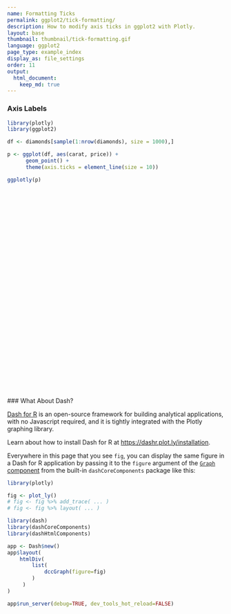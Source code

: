 ```yaml
---
name: Formatting Ticks
permalink: ggplot2/tick-formatting/
description: How to modify axis ticks in ggplot2 with Plotly.
layout: base
thumbnail: thumbnail/tick-formatting.gif
language: ggplot2
page_type: example_index
display_as: file_settings
order: 11
output:
  html_document:
    keep_md: true
---
```



### Axis Labels


``` r
library(plotly)
library(ggplot2)

df <- diamonds[sample(1:nrow(diamonds), size = 1000),]

p <- ggplot(df, aes(carat, price)) +
      geom_point() +
      theme(axis.ticks = element_line(size = 10))

ggplotly(p)
```

<div class="plotly html-widget html-fill-item" id="htmlwidget-7ed65c759503f0674c2f" style="width:672px;height:480px;"></div>
<script type="application/json" data-for="htmlwidget-7ed65c759503f0674c2f">{"x":{"data":[{"x":[0.40999999999999998,0.34999999999999998,0.42999999999999999,2.0800000000000001,0.93000000000000005,1.0800000000000001,1,2.1400000000000001,0.41999999999999998,1.51,0.32000000000000001,1.26,2,0.83999999999999997,1.3,0.55000000000000004,0.31,0.26000000000000001,0.92000000000000004,0.52000000000000002,1.02,0.31,0.32000000000000001,1.55,1.24,1.1899999999999999,0.39000000000000001,0.72999999999999998,0.37,0.34999999999999998,1,2.0099999999999998,0.56999999999999995,0.44,0.25,1.1000000000000001,0.73999999999999999,1.51,0.32000000000000001,0.40999999999999998,0.90000000000000002,0.81000000000000005,0.31,0.51000000000000001,1,0.70999999999999996,1,0.72999999999999998,0.26000000000000001,0.69999999999999996,1.02,0.41999999999999998,1.2,1,0.51000000000000001,0.91000000000000003,0.69999999999999996,0.90000000000000002,1.1000000000000001,1.01,0.5,0.31,0.53000000000000003,0.32000000000000001,0.39000000000000001,0.40999999999999998,0.33000000000000002,1.54,1.01,1.04,0.56000000000000005,0.33000000000000002,0.38,0.38,0.31,0.52000000000000002,1.05,0.57999999999999996,0.71999999999999997,0.32000000000000001,1.0600000000000001,0.44,1.1699999999999999,0.31,0.33000000000000002,0.40000000000000002,2.0099999999999998,1.01,0.51000000000000001,0.69999999999999996,0.69999999999999996,2.3100000000000001,0.40999999999999998,2.0600000000000001,1.01,0.38,0.93000000000000005,2.3199999999999998,0.31,1.01,0.5,0.29999999999999999,1.1100000000000001,0.69999999999999996,1.74,1.1499999999999999,0.23999999999999999,1.71,2.02,1.02,0.32000000000000001,0.5,1,0.31,0.71999999999999997,0.32000000000000001,1.5,0.53000000000000003,1.1899999999999999,1.6100000000000001,0.31,0.91000000000000003,0.51000000000000001,1.1100000000000001,1.21,0.54000000000000004,1.6599999999999999,0.28000000000000003,0.29999999999999999,0.29999999999999999,1.1299999999999999,0.34000000000000002,1.03,0.23999999999999999,1.5,0.69999999999999996,0.51000000000000001,0.46000000000000002,0.53000000000000003,2.3900000000000001,1.04,0.40999999999999998,0.81000000000000005,0.52000000000000002,1.03,1.52,0.71999999999999997,1.1000000000000001,1.1100000000000001,1.53,1.51,1.1000000000000001,2.0899999999999999,0.5,0.32000000000000001,0.25,1.1100000000000001,1.21,1.03,1.5,1.76,0.70999999999999996,0.91000000000000003,1.02,0.29999999999999999,0.89000000000000001,0.58999999999999997,1.1100000000000001,0.41999999999999998,2.0099999999999998,0.70999999999999996,0.71999999999999997,1.51,0.40000000000000002,1.04,1.22,0.52000000000000002,0.32000000000000001,1.24,1.0700000000000001,0.40999999999999998,0.40000000000000002,0.56000000000000005,1.24,0.31,2.1699999999999999,0.69999999999999996,0.70999999999999996,0.32000000000000001,0.35999999999999999,0.69999999999999996,0.54000000000000004,1.7,0.37,0.42999999999999999,1.2,0.51000000000000001,0.90000000000000002,0.73999999999999999,0.32000000000000001,0.53000000000000003,1.01,1.1200000000000001,0.31,0.80000000000000004,1.01,0.69999999999999996,1.04,1.22,0.91000000000000003,0.69999999999999996,0.70999999999999996,0.31,0.29999999999999999,0.28999999999999998,0.69999999999999996,1.24,0.34999999999999998,1.3500000000000001,1.01,1.01,0.70999999999999996,0.44,0.34999999999999998,2,0.31,0.38,1.01,0.37,1.04,0.5,0.60999999999999999,0.40999999999999998,0.53000000000000003,0.88,1.1499999999999999,0.69999999999999996,0.29999999999999999,0.55000000000000004,1.5800000000000001,0.31,0.34999999999999998,0.31,0.32000000000000001,0.54000000000000004,0.69999999999999996,0.80000000000000004,0.29999999999999999,0.51000000000000001,0.33000000000000002,2.0600000000000001,0.69999999999999996,1.05,0.5,0.70999999999999996,1.1200000000000001,0.71999999999999997,0.29999999999999999,0.29999999999999999,0.5,0.69999999999999996,0.34000000000000002,0.33000000000000002,0.25,0.57999999999999996,2.02,1.01,1.23,0.33000000000000002,0.31,0.5,0.90000000000000002,0.69999999999999996,1.05,1.02,0.46000000000000002,0.40000000000000002,0.31,1.6000000000000001,0.69999999999999996,0.33000000000000002,0.26000000000000001,2.0899999999999999,0.40000000000000002,0.37,1.01,0.40000000000000002,1,1.26,0.41999999999999998,1.52,0.56999999999999995,0.56999999999999995,1.04,1.6299999999999999,1.28,0.31,0.23000000000000001,1.03,1.1299999999999999,0.78000000000000003,0.69999999999999996,1.03,0.90000000000000002,1.72,1.5700000000000001,0.70999999999999996,0.72999999999999998,2.54,1.1399999999999999,0.73999999999999999,0.34000000000000002,0.81999999999999995,0.31,0.32000000000000001,0.69999999999999996,1.26,0.75,1.21,0.29999999999999999,0.62,0.78000000000000003,0.33000000000000002,0.69999999999999996,1.1200000000000001,0.5,1.1299999999999999,1.05,0.39000000000000001,0.41999999999999998,0.90000000000000002,0.67000000000000004,1.02,0.40999999999999998,1.7,0.41999999999999998,0.26000000000000001,1.02,0.37,0.42999999999999999,1.01,1.0900000000000001,0.29999999999999999,1.3,1.75,0.40000000000000002,1.1000000000000001,0.29999999999999999,0.35999999999999999,0.5,1.1100000000000001,0.93000000000000005,0.90000000000000002,1.6000000000000001,1.28,0.72999999999999998,0.37,0.69999999999999996,0.29999999999999999,0.38,1.0900000000000001,0.28999999999999998,0.41999999999999998,0.84999999999999998,0.29999999999999999,1.01,0.5,0.37,0.35999999999999999,2,1.0600000000000001,0.26000000000000001,0.56000000000000005,0.34000000000000002,0.33000000000000002,0.53000000000000003,1.7,0.26000000000000001,0.56000000000000005,0.70999999999999996,0.55000000000000004,0.58999999999999997,1,1.73,0.69999999999999996,0.54000000000000004,1.01,0.27000000000000002,0.31,1.52,1.7,1.22,0.75,1,0.35999999999999999,1.51,0.29999999999999999,0.34999999999999998,0.54000000000000004,1,0.40000000000000002,0.53000000000000003,0.41999999999999998,1.04,1.1699999999999999,0.40000000000000002,0.69999999999999996,0.90000000000000002,1.2,0.40000000000000002,0.34000000000000002,0.71999999999999997,2,1,0.48999999999999999,1.01,0.40000000000000002,0.31,1,0.55000000000000004,1.51,1.7,0.93999999999999995,1.02,0.40999999999999998,1.03,1.02,0.72999999999999998,0.28999999999999998,0.34000000000000002,0.32000000000000001,0.78000000000000003,0.70999999999999996,1.21,1.03,1.2,0.34999999999999998,0.56000000000000005,0.35999999999999999,0.73999999999999999,1.55,1.1899999999999999,0.31,0.38,1.8100000000000001,0.53000000000000003,0.32000000000000001,0.32000000000000001,1.1000000000000001,0.56999999999999995,0.52000000000000002,0.29999999999999999,0.78000000000000003,0.69999999999999996,0.53000000000000003,0.70999999999999996,0.81000000000000005,0.37,0.40000000000000002,0.90000000000000002,0.33000000000000002,1.6399999999999999,0.51000000000000001,0.91000000000000003,0.31,0.29999999999999999,0.70999999999999996,0.31,1.51,0.29999999999999999,0.37,1.1200000000000001,0.80000000000000004,2.6000000000000001,1.0700000000000001,0.91000000000000003,0.28000000000000003,0.91000000000000003,0.71999999999999997,0.40999999999999998,0.54000000000000004,2.2599999999999998,1.5,0.69999999999999996,0.51000000000000001,0.69999999999999996,0.90000000000000002,1.51,1.01,0.51000000000000001,2.3799999999999999,1.02,0.69999999999999996,0.32000000000000001,0.23999999999999999,0.35999999999999999,0.42999999999999999,0.40000000000000002,0.52000000000000002,0.29999999999999999,1.1799999999999999,0.34000000000000002,0.53000000000000003,0.90000000000000002,0.40999999999999998,0.41999999999999998,1.2,1.01,0.5,0.37,0.69999999999999996,0.69999999999999996,0.71999999999999997,1.1799999999999999,0.40999999999999998,0.34999999999999998,1.1599999999999999,1.52,2.1200000000000001,1.1200000000000001,0.29999999999999999,0.93999999999999995,0.5,0.55000000000000004,2.2400000000000002,0.92000000000000004,0.90000000000000002,1.5,0.32000000000000001,2.0699999999999998,0.25,0.90000000000000002,0.59999999999999998,1.51,0.42999999999999999,0.40000000000000002,1.1699999999999999,0.40000000000000002,2,0.73999999999999999,0.40999999999999998,0.40000000000000002,0.29999999999999999,1.24,0.69999999999999996,0.85999999999999999,0.31,0.27000000000000002,0.90000000000000002,0.91000000000000003,1,0.32000000000000001,1.22,0.54000000000000004,1,0.46000000000000002,0.69999999999999996,0.72999999999999998,0.77000000000000002,1.21,1.03,0.5,0.35999999999999999,0.32000000000000001,0.69999999999999996,0.34000000000000002,0.41999999999999998,0.40000000000000002,1.1399999999999999,0.75,0.34000000000000002,0.79000000000000004,0.37,1,1.2,0.90000000000000002,0.40000000000000002,1.6399999999999999,0.55000000000000004,0.31,0.75,1.9399999999999999,0.80000000000000004,0.46999999999999997,1,0.79000000000000004,0.90000000000000002,1,0.33000000000000002,0.51000000000000001,0.80000000000000004,0.91000000000000003,0.40000000000000002,0.27000000000000002,0.40999999999999998,0.37,2,0.60999999999999999,0.53000000000000003,0.91000000000000003,1.1200000000000001,2.5,1.0600000000000001,0.57999999999999996,1.01,0.70999999999999996,0.35999999999999999,0.29999999999999999,0.31,0.40999999999999998,1.05,0.42999999999999999,0.69999999999999996,0.35999999999999999,0.73999999999999999,0.29999999999999999,0.58999999999999997,0.29999999999999999,1.75,0.56999999999999995,1.01,1.8600000000000001,0.5,0.32000000000000001,0.31,0.93000000000000005,1.05,0.69999999999999996,0.41999999999999998,0.54000000000000004,0.77000000000000002,1.51,0.34999999999999998,1.51,1.02,0.34000000000000002,0.33000000000000002,1.6599999999999999,1.51,0.29999999999999999,0.81000000000000005,1.5,0.23000000000000001,0.31,1.0800000000000001,0.69999999999999996,1.21,0.69999999999999996,0.52000000000000002,1,0.32000000000000001,0.35999999999999999,0.48999999999999999,1.5,0.28999999999999998,1.5,0.78000000000000003,0.31,1.3400000000000001,0.90000000000000002,0.26000000000000001,1.04,1.01,0.75,0.29999999999999999,0.44,2.5099999999999998,1.01,0.53000000000000003,0.69999999999999996,1.23,0.33000000000000002,1.05,0.29999999999999999,0.35999999999999999,0.40999999999999998,1.0700000000000001,0.31,0.51000000000000001,0.58999999999999997,0.41999999999999998,0.91000000000000003,1.0600000000000001,0.69999999999999996,1.01,0.67000000000000004,0.29999999999999999,0.29999999999999999,0.31,0.40999999999999998,1.2,0.26000000000000001,1.1299999999999999,0.51000000000000001,1.01,0.32000000000000001,0.31,1.22,0.35999999999999999,1.2,1.25,1.21,0.51000000000000001,2.0499999999999998,2.0099999999999998,1.3100000000000001,0.40999999999999998,0.44,0.23999999999999999,0.23000000000000001,0.90000000000000002,0.40000000000000002,1.01,0.5,0.38,0.55000000000000004,0.54000000000000004,0.81000000000000005,0.29999999999999999,1.5,0.57999999999999996,2.02,0.90000000000000002,1,0.64000000000000001,0.56999999999999995,0.31,1.6599999999999999,1.1000000000000001,1.5,1.0600000000000001,0.34999999999999998,0.91000000000000003,1.23,0.76000000000000001,1.01,0.33000000000000002,0.27000000000000002,1.5,0.41999999999999998,1.51,0.81999999999999995,0.51000000000000001,1,0.90000000000000002,1.01,1.0700000000000001,0.34000000000000002,0.32000000000000001,0.55000000000000004,1.01,1.1499999999999999,1.02,0.90000000000000002,1.51,1.04,0.33000000000000002,0.29999999999999999,0.73999999999999999,1.0600000000000001,0.91000000000000003,0.32000000000000001,0.58999999999999997,0.51000000000000001,1.52,0.40000000000000002,1.5600000000000001,0.29999999999999999,0.40000000000000002,0.31,0.93000000000000005,0.77000000000000002,0.93999999999999995,0.40999999999999998,2.0299999999999998,0.70999999999999996,1.21,1.04,0.62,1.01,0.41999999999999998,1.2,0.77000000000000002,0.63,0.40000000000000002,0.90000000000000002,2.1800000000000002,0.33000000000000002,0.40000000000000002,0.69999999999999996,1.02,0.69999999999999996,1.1599999999999999,1.51,0.23999999999999999,0.5,0.35999999999999999,0.90000000000000002,1.0600000000000001,1.1899999999999999,0.32000000000000001,0.69999999999999996,0.40000000000000002,0.54000000000000004,1.0700000000000001,0.56000000000000005,0.39000000000000001,0.33000000000000002,1.01,0.23999999999999999,0.95999999999999996,0.73999999999999999,0.69999999999999996,0.34000000000000002,1.1599999999999999,1.5,0.5,1,0.47999999999999998,0.31,1.27,0.29999999999999999,0.47999999999999998,0.31,0.31,0.69999999999999996,0.32000000000000001,0.40999999999999998,0.5,1.1399999999999999,0.26000000000000001,1.01,2.2999999999999998,0.73999999999999999,0.35999999999999999,1.3500000000000001,1.01,0.42999999999999999,0.97999999999999998,0.57999999999999996,1.3300000000000001,1.24,1.71,0.58999999999999997,0.48999999999999999,1.1100000000000001,0.5,0.37,0.42999999999999999,0.5,0.40999999999999998,0.29999999999999999,1.04,0.40000000000000002,0.29999999999999999,1.05,1,1.01,1.1100000000000001,0.56999999999999995,1.1200000000000001,1,2.0099999999999998,0.92000000000000004,0.42999999999999999,0.90000000000000002,1.1599999999999999,0.34999999999999998,0.90000000000000002,0.69999999999999996,0.56000000000000005,0.32000000000000001,0.40999999999999998,0.51000000000000001,0.73999999999999999,0.51000000000000001,1.03,0.31,1.5,1.1899999999999999,2.04,0.5,1.02,1.0600000000000001,2,1.7,0.51000000000000001,0.44,0.31,0.53000000000000003,0.5,0.41999999999999998,1.21,1.01,0.76000000000000001,0.90000000000000002,0.42999999999999999,0.53000000000000003,1.03,0.69999999999999996,0.31,1,1.3200000000000001,0.40999999999999998,0.34999999999999998,0.42999999999999999,0.80000000000000004,0.69999999999999996,0.70999999999999996,1.02,1.0900000000000001,0.80000000000000004,0.29999999999999999,1.76,0.90000000000000002,1.75,0.60999999999999999,1.27,1.3700000000000001,0.40000000000000002,0.71999999999999997,1.03,0.40000000000000002,1.4099999999999999,0.90000000000000002,0.41999999999999998,0.90000000000000002,1.0600000000000001,1.05,0.35999999999999999,0.5,1,0.92000000000000004,1.51,1.01,2.27,1.01,0.23000000000000001,1.05,1.1200000000000001,0.5,1.5,0.34000000000000002,1.21,0.33000000000000002,0.29999999999999999,1.3300000000000001,1.01,1.0800000000000001,0.72999999999999998,2,1.01,0.40999999999999998,0.33000000000000002,1.02,0.29999999999999999,1.2,1.1200000000000001,1.51,1.03,1.4099999999999999,0.34999999999999998,0.23000000000000001,1,0.90000000000000002,1,0.70999999999999996,0.90000000000000002,0.59999999999999998,1.6000000000000001,0.40000000000000002,0.56000000000000005,1.03,0.29999999999999999,0.33000000000000002,0.29999999999999999,2,0.70999999999999996,0.90000000000000002,0.5,0.90000000000000002,0.75,0.91000000000000003,1.2,0.35999999999999999,1.02,1.01,0.70999999999999996,0.40000000000000002,1,1.6699999999999999,1.26,0.60999999999999999,0.42999999999999999,1.04,0.70999999999999996,0.25,2,1.1100000000000001,1],"y":[863,491,970,18124,4425,4476,4372,17513,921,9467,756,9907,12342,2167,7985,1763,593,499,3854,1576,3633,732,900,6635,3312,6127,1377,2485,811,552,4258,13387,1853,1235,399,5226,2855,15420,756,1061,4678,3146,816,1398,4308,2776,5286,3273,394,2276,3141,1031,5699,7885,1546,4241,2107,3121,6470,4821,1692,379,1607,721,1362,1295,445,10219,5010,5882,2442,965,693,969,802,1778,7028,1884,1764,972,4591,1040,5743,489,579,585,14558,10927,1662,2390,4362,17000,1192,16235,6176,602,3125,17676,591,6529,1090,826,4973,2298,15847,7096,461,10055,10666,5393,648,1624,6132,1034,2903,790,6300,1286,9383,12028,707,5032,1421,4196,4887,1422,6025,462,956,658,5911,555,8248,417,8190,2200,1602,1955,1807,17955,4364,920,2562,2426,7906,11971,2650,5218,4177,9022,13348,4620,17156,1629,828,535,7472,10378,4520,10080,12288,3516,4293,7465,658,4192,2283,4670,1042,15395,3222,2724,7864,982,6617,8313,1881,702,3908,3775,1439,1089,2612,8299,778,13395,2479,2318,655,450,2268,1154,11138,957,1008,4906,1942,4846,3163,612,1205,3733,3945,680,3036,4869,2818,6177,4831,3299,1699,2315,872,1013,815,2117,6729,721,6281,4149,6618,2370,1018,1096,15393,1060,1073,4416,632,6177,1624,1829,738,1263,1964,7040,3446,680,1712,13950,571,1063,465,828,1379,3033,2686,673,1443,752,11746,2765,5494,1746,3381,5291,3550,608,655,1448,2607,689,761,548,2400,14330,3421,13034,928,698,1009,3338,2591,7357,7654,1018,1133,789,12581,2445,912,337,18509,720,784,7372,1153,2873,5207,1142,9527,2093,1273,7459,15697,5676,558,505,17590,4959,3267,2565,6327,3556,8264,12810,2137,1927,14717,4788,2631,537,3048,593,449,3191,9720,2744,5140,1013,1378,3103,1109,2239,5233,1624,5062,4364,534,1031,3453,1897,3119,999,11005,723,468,5222,1056,1358,7528,8809,844,9275,12012,982,4422,675,665,1235,3524,4218,4001,8808,5290,2346,957,1995,844,916,5219,384,882,4164,814,8532,1147,833,793,13542,3391,733,2290,999,666,1653,18398,394,1791,2582,1041,1771,5013,13102,3278,1395,4242,361,571,11075,17360,7816,3045,8950,851,10411,675,472,1786,6248,971,1079,898,9039,4324,1163,2264,4008,6639,1397,914,3024,15923,3788,1116,4916,765,553,4581,1059,14709,18718,4629,4044,1061,4819,9286,3183,647,612,612,2125,2531,5111,3925,4234,522,1608,932,2505,10499,4198,734,1211,5859,1268,533,828,7074,1949,2064,675,3343,2020,1314,3332,3053,1142,723,3570,668,7750,1895,3842,1917,450,3421,732,7208,1013,948,4312,3713,17209,4126,5733,642,3463,2724,827,1133,13095,12265,3370,1974,2487,3107,10012,3923,1098,16643,5335,3990,692,504,523,981,982,1451,565,12175,835,1857,2316,1192,687,6741,7597,1746,995,2382,2142,2923,5412,1076,709,4820,9030,12284,6858,710,3285,1210,2380,16709,3763,1777,8603,828,15055,462,3246,1565,7314,1169,945,4999,741,15708,2959,613,579,389,9569,2421,3442,680,451,4773,4744,3360,1080,5192,1662,5292,1006,2111,2371,2262,8711,4221,1415,864,715,2558,686,672,925,5424,2588,612,2946,874,3575,4636,4707,666,12896,1421,871,2782,18735,3158,1031,3562,3796,3104,5488,666,2745,2246,2854,1226,371,999,896,11413,1380,1631,4138,7903,18447,8893,1776,6176,2942,789,764,516,961,4318,1199,2964,851,3487,873,1590,608,10727,1949,3658,10312,1035,730,408,3521,8022,2444,722,2177,3721,12756,590,10548,6597,1030,827,14224,13080,752,2313,10618,472,625,5352,2596,12657,2681,1969,5299,471,718,900,7308,731,7308,2271,777,6078,2717,578,6290,6787,2180,736,756,17162,4909,2618,2239,5689,598,7794,675,538,1057,8202,816,1569,2193,1031,3848,4357,2777,5519,2427,754,731,749,791,5107,599,4176,1633,5010,1020,489,6288,648,4717,13006,7955,2797,16148,16626,11975,961,998,485,513,5102,770,3592,1370,1176,2251,1637,1917,1013,9768,1089,15808,3459,4200,1175,1865,544,8831,4624,8580,11518,583,2676,9547,3261,4513,965,407,11795,670,10012,3012,1104,5840,4370,4829,4602,596,450,2251,4538,4830,4291,4092,7723,6095,928,612,2713,6411,4642,756,1718,1749,14038,840,6662,413,975,707,4010,2598,4159,923,16043,2111,6058,8532,2389,3722,761,5655,2594,1871,1043,3556,12970,743,1043,2319,3875,2253,9248,8217,373,983,565,3774,4155,5747,679,2833,850,1754,8359,2260,952,579,5543,554,4462,2961,2535,802,8520,5695,1565,4333,1202,707,13823,642,994,468,544,2631,602,664,2008,9090,426,4129,17193,2952,928,4423,5147,1062,4308,1209,4916,7162,14426,1916,965,10602,1000,833,871,1337,1115,789,5416,711,737,5361,8227,3952,4316,1760,4955,5174,12829,3800,968,4191,4222,772,3121,2039,1723,403,755,1443,2906,2093,8623,680,14234,4498,16718,2297,5681,5461,18371,18176,2075,1235,544,1908,1752,654,8877,4989,2719,3307,1264,2269,4035,1950,680,5645,6079,638,588,1016,3137,3454,1991,8107,8158,2429,844,11722,4059,12238,2309,7631,5831,1005,2265,5768,765,16545,3810,760,3689,4862,5361,571,1397,3027,3625,6171,6669,17051,3626,505,4126,10764,1145,9900,674,5452,730,447,5251,4853,5575,2446,15330,4832,1007,1114,6582,499,6055,4986,7103,6793,11009,1024,431,4643,4324,4200,4053,3669,2270,8904,694,1723,7477,764,521,739,11255,2400,3196,1935,3842,2376,4179,6167,859,3915,10019,3464,611,3830,16643,5976,1408,1129,4200,2098,399,17898,4662,5227],"text":["carat: 0.41<br />price:   863","carat: 0.35<br />price:   491","carat: 0.43<br />price:   970","carat: 2.08<br />price: 18124","carat: 0.93<br />price:  4425","carat: 1.08<br />price:  4476","carat: 1.00<br />price:  4372","carat: 2.14<br />price: 17513","carat: 0.42<br />price:   921","carat: 1.51<br />price:  9467","carat: 0.32<br />price:   756","carat: 1.26<br />price:  9907","carat: 2.00<br />price: 12342","carat: 0.84<br />price:  2167","carat: 1.30<br />price:  7985","carat: 0.55<br />price:  1763","carat: 0.31<br />price:   593","carat: 0.26<br />price:   499","carat: 0.92<br />price:  3854","carat: 0.52<br />price:  1576","carat: 1.02<br />price:  3633","carat: 0.31<br />price:   732","carat: 0.32<br />price:   900","carat: 1.55<br />price:  6635","carat: 1.24<br />price:  3312","carat: 1.19<br />price:  6127","carat: 0.39<br />price:  1377","carat: 0.73<br />price:  2485","carat: 0.37<br />price:   811","carat: 0.35<br />price:   552","carat: 1.00<br />price:  4258","carat: 2.01<br />price: 13387","carat: 0.57<br />price:  1853","carat: 0.44<br />price:  1235","carat: 0.25<br />price:   399","carat: 1.10<br />price:  5226","carat: 0.74<br />price:  2855","carat: 1.51<br />price: 15420","carat: 0.32<br />price:   756","carat: 0.41<br />price:  1061","carat: 0.90<br />price:  4678","carat: 0.81<br />price:  3146","carat: 0.31<br />price:   816","carat: 0.51<br />price:  1398","carat: 1.00<br />price:  4308","carat: 0.71<br />price:  2776","carat: 1.00<br />price:  5286","carat: 0.73<br />price:  3273","carat: 0.26<br />price:   394","carat: 0.70<br />price:  2276","carat: 1.02<br />price:  3141","carat: 0.42<br />price:  1031","carat: 1.20<br />price:  5699","carat: 1.00<br />price:  7885","carat: 0.51<br />price:  1546","carat: 0.91<br />price:  4241","carat: 0.70<br />price:  2107","carat: 0.90<br />price:  3121","carat: 1.10<br />price:  6470","carat: 1.01<br />price:  4821","carat: 0.50<br />price:  1692","carat: 0.31<br />price:   379","carat: 0.53<br />price:  1607","carat: 0.32<br />price:   721","carat: 0.39<br />price:  1362","carat: 0.41<br />price:  1295","carat: 0.33<br />price:   445","carat: 1.54<br />price: 10219","carat: 1.01<br />price:  5010","carat: 1.04<br />price:  5882","carat: 0.56<br />price:  2442","carat: 0.33<br />price:   965","carat: 0.38<br />price:   693","carat: 0.38<br />price:   969","carat: 0.31<br />price:   802","carat: 0.52<br />price:  1778","carat: 1.05<br />price:  7028","carat: 0.58<br />price:  1884","carat: 0.72<br />price:  1764","carat: 0.32<br />price:   972","carat: 1.06<br />price:  4591","carat: 0.44<br />price:  1040","carat: 1.17<br />price:  5743","carat: 0.31<br />price:   489","carat: 0.33<br />price:   579","carat: 0.40<br />price:   585","carat: 2.01<br />price: 14558","carat: 1.01<br />price: 10927","carat: 0.51<br />price:  1662","carat: 0.70<br />price:  2390","carat: 0.70<br />price:  4362","carat: 2.31<br />price: 17000","carat: 0.41<br />price:  1192","carat: 2.06<br />price: 16235","carat: 1.01<br />price:  6176","carat: 0.38<br />price:   602","carat: 0.93<br />price:  3125","carat: 2.32<br />price: 17676","carat: 0.31<br />price:   591","carat: 1.01<br />price:  6529","carat: 0.50<br />price:  1090","carat: 0.30<br />price:   826","carat: 1.11<br />price:  4973","carat: 0.70<br />price:  2298","carat: 1.74<br />price: 15847","carat: 1.15<br />price:  7096","carat: 0.24<br />price:   461","carat: 1.71<br />price: 10055","carat: 2.02<br />price: 10666","carat: 1.02<br />price:  5393","carat: 0.32<br />price:   648","carat: 0.50<br />price:  1624","carat: 1.00<br />price:  6132","carat: 0.31<br />price:  1034","carat: 0.72<br />price:  2903","carat: 0.32<br />price:   790","carat: 1.50<br />price:  6300","carat: 0.53<br />price:  1286","carat: 1.19<br />price:  9383","carat: 1.61<br />price: 12028","carat: 0.31<br />price:   707","carat: 0.91<br />price:  5032","carat: 0.51<br />price:  1421","carat: 1.11<br />price:  4196","carat: 1.21<br />price:  4887","carat: 0.54<br />price:  1422","carat: 1.66<br />price:  6025","carat: 0.28<br />price:   462","carat: 0.30<br />price:   956","carat: 0.30<br />price:   658","carat: 1.13<br />price:  5911","carat: 0.34<br />price:   555","carat: 1.03<br />price:  8248","carat: 0.24<br />price:   417","carat: 1.50<br />price:  8190","carat: 0.70<br />price:  2200","carat: 0.51<br />price:  1602","carat: 0.46<br />price:  1955","carat: 0.53<br />price:  1807","carat: 2.39<br />price: 17955","carat: 1.04<br />price:  4364","carat: 0.41<br />price:   920","carat: 0.81<br />price:  2562","carat: 0.52<br />price:  2426","carat: 1.03<br />price:  7906","carat: 1.52<br />price: 11971","carat: 0.72<br />price:  2650","carat: 1.10<br />price:  5218","carat: 1.11<br />price:  4177","carat: 1.53<br />price:  9022","carat: 1.51<br />price: 13348","carat: 1.10<br />price:  4620","carat: 2.09<br />price: 17156","carat: 0.50<br />price:  1629","carat: 0.32<br />price:   828","carat: 0.25<br />price:   535","carat: 1.11<br />price:  7472","carat: 1.21<br />price: 10378","carat: 1.03<br />price:  4520","carat: 1.50<br />price: 10080","carat: 1.76<br />price: 12288","carat: 0.71<br />price:  3516","carat: 0.91<br />price:  4293","carat: 1.02<br />price:  7465","carat: 0.30<br />price:   658","carat: 0.89<br />price:  4192","carat: 0.59<br />price:  2283","carat: 1.11<br />price:  4670","carat: 0.42<br />price:  1042","carat: 2.01<br />price: 15395","carat: 0.71<br />price:  3222","carat: 0.72<br />price:  2724","carat: 1.51<br />price:  7864","carat: 0.40<br />price:   982","carat: 1.04<br />price:  6617","carat: 1.22<br />price:  8313","carat: 0.52<br />price:  1881","carat: 0.32<br />price:   702","carat: 1.24<br />price:  3908","carat: 1.07<br />price:  3775","carat: 0.41<br />price:  1439","carat: 0.40<br />price:  1089","carat: 0.56<br />price:  2612","carat: 1.24<br />price:  8299","carat: 0.31<br />price:   778","carat: 2.17<br />price: 13395","carat: 0.70<br />price:  2479","carat: 0.71<br />price:  2318","carat: 0.32<br />price:   655","carat: 0.36<br />price:   450","carat: 0.70<br />price:  2268","carat: 0.54<br />price:  1154","carat: 1.70<br />price: 11138","carat: 0.37<br />price:   957","carat: 0.43<br />price:  1008","carat: 1.20<br />price:  4906","carat: 0.51<br />price:  1942","carat: 0.90<br />price:  4846","carat: 0.74<br />price:  3163","carat: 0.32<br />price:   612","carat: 0.53<br />price:  1205","carat: 1.01<br />price:  3733","carat: 1.12<br />price:  3945","carat: 0.31<br />price:   680","carat: 0.80<br />price:  3036","carat: 1.01<br />price:  4869","carat: 0.70<br />price:  2818","carat: 1.04<br />price:  6177","carat: 1.22<br />price:  4831","carat: 0.91<br />price:  3299","carat: 0.70<br />price:  1699","carat: 0.71<br />price:  2315","carat: 0.31<br />price:   872","carat: 0.30<br />price:  1013","carat: 0.29<br />price:   815","carat: 0.70<br />price:  2117","carat: 1.24<br />price:  6729","carat: 0.35<br />price:   721","carat: 1.35<br />price:  6281","carat: 1.01<br />price:  4149","carat: 1.01<br />price:  6618","carat: 0.71<br />price:  2370","carat: 0.44<br />price:  1018","carat: 0.35<br />price:  1096","carat: 2.00<br />price: 15393","carat: 0.31<br />price:  1060","carat: 0.38<br />price:  1073","carat: 1.01<br />price:  4416","carat: 0.37<br />price:   632","carat: 1.04<br />price:  6177","carat: 0.50<br />price:  1624","carat: 0.61<br />price:  1829","carat: 0.41<br />price:   738","carat: 0.53<br />price:  1263","carat: 0.88<br />price:  1964","carat: 1.15<br />price:  7040","carat: 0.70<br />price:  3446","carat: 0.30<br />price:   680","carat: 0.55<br />price:  1712","carat: 1.58<br />price: 13950","carat: 0.31<br />price:   571","carat: 0.35<br />price:  1063","carat: 0.31<br />price:   465","carat: 0.32<br />price:   828","carat: 0.54<br />price:  1379","carat: 0.70<br />price:  3033","carat: 0.80<br />price:  2686","carat: 0.30<br />price:   673","carat: 0.51<br />price:  1443","carat: 0.33<br />price:   752","carat: 2.06<br />price: 11746","carat: 0.70<br />price:  2765","carat: 1.05<br />price:  5494","carat: 0.50<br />price:  1746","carat: 0.71<br />price:  3381","carat: 1.12<br />price:  5291","carat: 0.72<br />price:  3550","carat: 0.30<br />price:   608","carat: 0.30<br />price:   655","carat: 0.50<br />price:  1448","carat: 0.70<br />price:  2607","carat: 0.34<br />price:   689","carat: 0.33<br />price:   761","carat: 0.25<br />price:   548","carat: 0.58<br />price:  2400","carat: 2.02<br />price: 14330","carat: 1.01<br />price:  3421","carat: 1.23<br />price: 13034","carat: 0.33<br />price:   928","carat: 0.31<br />price:   698","carat: 0.50<br />price:  1009","carat: 0.90<br />price:  3338","carat: 0.70<br />price:  2591","carat: 1.05<br />price:  7357","carat: 1.02<br />price:  7654","carat: 0.46<br />price:  1018","carat: 0.40<br />price:  1133","carat: 0.31<br />price:   789","carat: 1.60<br />price: 12581","carat: 0.70<br />price:  2445","carat: 0.33<br />price:   912","carat: 0.26<br />price:   337","carat: 2.09<br />price: 18509","carat: 0.40<br />price:   720","carat: 0.37<br />price:   784","carat: 1.01<br />price:  7372","carat: 0.40<br />price:  1153","carat: 1.00<br />price:  2873","carat: 1.26<br />price:  5207","carat: 0.42<br />price:  1142","carat: 1.52<br />price:  9527","carat: 0.57<br />price:  2093","carat: 0.57<br />price:  1273","carat: 1.04<br />price:  7459","carat: 1.63<br />price: 15697","carat: 1.28<br />price:  5676","carat: 0.31<br />price:   558","carat: 0.23<br />price:   505","carat: 1.03<br />price: 17590","carat: 1.13<br />price:  4959","carat: 0.78<br />price:  3267","carat: 0.70<br />price:  2565","carat: 1.03<br />price:  6327","carat: 0.90<br />price:  3556","carat: 1.72<br />price:  8264","carat: 1.57<br />price: 12810","carat: 0.71<br />price:  2137","carat: 0.73<br />price:  1927","carat: 2.54<br />price: 14717","carat: 1.14<br />price:  4788","carat: 0.74<br />price:  2631","carat: 0.34<br />price:   537","carat: 0.82<br />price:  3048","carat: 0.31<br />price:   593","carat: 0.32<br />price:   449","carat: 0.70<br />price:  3191","carat: 1.26<br />price:  9720","carat: 0.75<br />price:  2744","carat: 1.21<br />price:  5140","carat: 0.30<br />price:  1013","carat: 0.62<br />price:  1378","carat: 0.78<br />price:  3103","carat: 0.33<br />price:  1109","carat: 0.70<br />price:  2239","carat: 1.12<br />price:  5233","carat: 0.50<br />price:  1624","carat: 1.13<br />price:  5062","carat: 1.05<br />price:  4364","carat: 0.39<br />price:   534","carat: 0.42<br />price:  1031","carat: 0.90<br />price:  3453","carat: 0.67<br />price:  1897","carat: 1.02<br />price:  3119","carat: 0.41<br />price:   999","carat: 1.70<br />price: 11005","carat: 0.42<br />price:   723","carat: 0.26<br />price:   468","carat: 1.02<br />price:  5222","carat: 0.37<br />price:  1056","carat: 0.43<br />price:  1358","carat: 1.01<br />price:  7528","carat: 1.09<br />price:  8809","carat: 0.30<br />price:   844","carat: 1.30<br />price:  9275","carat: 1.75<br />price: 12012","carat: 0.40<br />price:   982","carat: 1.10<br />price:  4422","carat: 0.30<br />price:   675","carat: 0.36<br />price:   665","carat: 0.50<br />price:  1235","carat: 1.11<br />price:  3524","carat: 0.93<br />price:  4218","carat: 0.90<br />price:  4001","carat: 1.60<br />price:  8808","carat: 1.28<br />price:  5290","carat: 0.73<br />price:  2346","carat: 0.37<br />price:   957","carat: 0.70<br />price:  1995","carat: 0.30<br />price:   844","carat: 0.38<br />price:   916","carat: 1.09<br />price:  5219","carat: 0.29<br />price:   384","carat: 0.42<br />price:   882","carat: 0.85<br />price:  4164","carat: 0.30<br />price:   814","carat: 1.01<br />price:  8532","carat: 0.50<br />price:  1147","carat: 0.37<br />price:   833","carat: 0.36<br />price:   793","carat: 2.00<br />price: 13542","carat: 1.06<br />price:  3391","carat: 0.26<br />price:   733","carat: 0.56<br />price:  2290","carat: 0.34<br />price:   999","carat: 0.33<br />price:   666","carat: 0.53<br />price:  1653","carat: 1.70<br />price: 18398","carat: 0.26<br />price:   394","carat: 0.56<br />price:  1791","carat: 0.71<br />price:  2582","carat: 0.55<br />price:  1041","carat: 0.59<br />price:  1771","carat: 1.00<br />price:  5013","carat: 1.73<br />price: 13102","carat: 0.70<br />price:  3278","carat: 0.54<br />price:  1395","carat: 1.01<br />price:  4242","carat: 0.27<br />price:   361","carat: 0.31<br />price:   571","carat: 1.52<br />price: 11075","carat: 1.70<br />price: 17360","carat: 1.22<br />price:  7816","carat: 0.75<br />price:  3045","carat: 1.00<br />price:  8950","carat: 0.36<br />price:   851","carat: 1.51<br />price: 10411","carat: 0.30<br />price:   675","carat: 0.35<br />price:   472","carat: 0.54<br />price:  1786","carat: 1.00<br />price:  6248","carat: 0.40<br />price:   971","carat: 0.53<br />price:  1079","carat: 0.42<br />price:   898","carat: 1.04<br />price:  9039","carat: 1.17<br />price:  4324","carat: 0.40<br />price:  1163","carat: 0.70<br />price:  2264","carat: 0.90<br />price:  4008","carat: 1.20<br />price:  6639","carat: 0.40<br />price:  1397","carat: 0.34<br />price:   914","carat: 0.72<br />price:  3024","carat: 2.00<br />price: 15923","carat: 1.00<br />price:  3788","carat: 0.49<br />price:  1116","carat: 1.01<br />price:  4916","carat: 0.40<br />price:   765","carat: 0.31<br />price:   553","carat: 1.00<br />price:  4581","carat: 0.55<br />price:  1059","carat: 1.51<br />price: 14709","carat: 1.70<br />price: 18718","carat: 0.94<br />price:  4629","carat: 1.02<br />price:  4044","carat: 0.41<br />price:  1061","carat: 1.03<br />price:  4819","carat: 1.02<br />price:  9286","carat: 0.73<br />price:  3183","carat: 0.29<br />price:   647","carat: 0.34<br />price:   612","carat: 0.32<br />price:   612","carat: 0.78<br />price:  2125","carat: 0.71<br />price:  2531","carat: 1.21<br />price:  5111","carat: 1.03<br />price:  3925","carat: 1.20<br />price:  4234","carat: 0.35<br />price:   522","carat: 0.56<br />price:  1608","carat: 0.36<br />price:   932","carat: 0.74<br />price:  2505","carat: 1.55<br />price: 10499","carat: 1.19<br />price:  4198","carat: 0.31<br />price:   734","carat: 0.38<br />price:  1211","carat: 1.81<br />price:  5859","carat: 0.53<br />price:  1268","carat: 0.32<br />price:   533","carat: 0.32<br />price:   828","carat: 1.10<br />price:  7074","carat: 0.57<br />price:  1949","carat: 0.52<br />price:  2064","carat: 0.30<br />price:   675","carat: 0.78<br />price:  3343","carat: 0.70<br />price:  2020","carat: 0.53<br />price:  1314","carat: 0.71<br />price:  3332","carat: 0.81<br />price:  3053","carat: 0.37<br />price:  1142","carat: 0.40<br />price:   723","carat: 0.90<br />price:  3570","carat: 0.33<br />price:   668","carat: 1.64<br />price:  7750","carat: 0.51<br />price:  1895","carat: 0.91<br />price:  3842","carat: 0.31<br />price:  1917","carat: 0.30<br />price:   450","carat: 0.71<br />price:  3421","carat: 0.31<br />price:   732","carat: 1.51<br />price:  7208","carat: 0.30<br />price:  1013","carat: 0.37<br />price:   948","carat: 1.12<br />price:  4312","carat: 0.80<br />price:  3713","carat: 2.60<br />price: 17209","carat: 1.07<br />price:  4126","carat: 0.91<br />price:  5733","carat: 0.28<br />price:   642","carat: 0.91<br />price:  3463","carat: 0.72<br />price:  2724","carat: 0.41<br />price:   827","carat: 0.54<br />price:  1133","carat: 2.26<br />price: 13095","carat: 1.50<br />price: 12265","carat: 0.70<br />price:  3370","carat: 0.51<br />price:  1974","carat: 0.70<br />price:  2487","carat: 0.90<br />price:  3107","carat: 1.51<br />price: 10012","carat: 1.01<br />price:  3923","carat: 0.51<br />price:  1098","carat: 2.38<br />price: 16643","carat: 1.02<br />price:  5335","carat: 0.70<br />price:  3990","carat: 0.32<br />price:   692","carat: 0.24<br />price:   504","carat: 0.36<br />price:   523","carat: 0.43<br />price:   981","carat: 0.40<br />price:   982","carat: 0.52<br />price:  1451","carat: 0.30<br />price:   565","carat: 1.18<br />price: 12175","carat: 0.34<br />price:   835","carat: 0.53<br />price:  1857","carat: 0.90<br />price:  2316","carat: 0.41<br />price:  1192","carat: 0.42<br />price:   687","carat: 1.20<br />price:  6741","carat: 1.01<br />price:  7597","carat: 0.50<br />price:  1746","carat: 0.37<br />price:   995","carat: 0.70<br />price:  2382","carat: 0.70<br />price:  2142","carat: 0.72<br />price:  2923","carat: 1.18<br />price:  5412","carat: 0.41<br />price:  1076","carat: 0.35<br />price:   709","carat: 1.16<br />price:  4820","carat: 1.52<br />price:  9030","carat: 2.12<br />price: 12284","carat: 1.12<br />price:  6858","carat: 0.30<br />price:   710","carat: 0.94<br />price:  3285","carat: 0.50<br />price:  1210","carat: 0.55<br />price:  2380","carat: 2.24<br />price: 16709","carat: 0.92<br />price:  3763","carat: 0.90<br />price:  1777","carat: 1.50<br />price:  8603","carat: 0.32<br />price:   828","carat: 2.07<br />price: 15055","carat: 0.25<br />price:   462","carat: 0.90<br />price:  3246","carat: 0.60<br />price:  1565","carat: 1.51<br />price:  7314","carat: 0.43<br />price:  1169","carat: 0.40<br />price:   945","carat: 1.17<br />price:  4999","carat: 0.40<br />price:   741","carat: 2.00<br />price: 15708","carat: 0.74<br />price:  2959","carat: 0.41<br />price:   613","carat: 0.40<br />price:   579","carat: 0.30<br />price:   389","carat: 1.24<br />price:  9569","carat: 0.70<br />price:  2421","carat: 0.86<br />price:  3442","carat: 0.31<br />price:   680","carat: 0.27<br />price:   451","carat: 0.90<br />price:  4773","carat: 0.91<br />price:  4744","carat: 1.00<br />price:  3360","carat: 0.32<br />price:  1080","carat: 1.22<br />price:  5192","carat: 0.54<br />price:  1662","carat: 1.00<br />price:  5292","carat: 0.46<br />price:  1006","carat: 0.70<br />price:  2111","carat: 0.73<br />price:  2371","carat: 0.77<br />price:  2262","carat: 1.21<br />price:  8711","carat: 1.03<br />price:  4221","carat: 0.50<br />price:  1415","carat: 0.36<br />price:   864","carat: 0.32<br />price:   715","carat: 0.70<br />price:  2558","carat: 0.34<br />price:   686","carat: 0.42<br />price:   672","carat: 0.40<br />price:   925","carat: 1.14<br />price:  5424","carat: 0.75<br />price:  2588","carat: 0.34<br />price:   612","carat: 0.79<br />price:  2946","carat: 0.37<br />price:   874","carat: 1.00<br />price:  3575","carat: 1.20<br />price:  4636","carat: 0.90<br />price:  4707","carat: 0.40<br />price:   666","carat: 1.64<br />price: 12896","carat: 0.55<br />price:  1421","carat: 0.31<br />price:   871","carat: 0.75<br />price:  2782","carat: 1.94<br />price: 18735","carat: 0.80<br />price:  3158","carat: 0.47<br />price:  1031","carat: 1.00<br />price:  3562","carat: 0.79<br />price:  3796","carat: 0.90<br />price:  3104","carat: 1.00<br />price:  5488","carat: 0.33<br />price:   666","carat: 0.51<br />price:  2745","carat: 0.80<br />price:  2246","carat: 0.91<br />price:  2854","carat: 0.40<br />price:  1226","carat: 0.27<br />price:   371","carat: 0.41<br />price:   999","carat: 0.37<br />price:   896","carat: 2.00<br />price: 11413","carat: 0.61<br />price:  1380","carat: 0.53<br />price:  1631","carat: 0.91<br />price:  4138","carat: 1.12<br />price:  7903","carat: 2.50<br />price: 18447","carat: 1.06<br />price:  8893","carat: 0.58<br />price:  1776","carat: 1.01<br />price:  6176","carat: 0.71<br />price:  2942","carat: 0.36<br />price:   789","carat: 0.30<br />price:   764","carat: 0.31<br />price:   516","carat: 0.41<br />price:   961","carat: 1.05<br />price:  4318","carat: 0.43<br />price:  1199","carat: 0.70<br />price:  2964","carat: 0.36<br />price:   851","carat: 0.74<br />price:  3487","carat: 0.30<br />price:   873","carat: 0.59<br />price:  1590","carat: 0.30<br />price:   608","carat: 1.75<br />price: 10727","carat: 0.57<br />price:  1949","carat: 1.01<br />price:  3658","carat: 1.86<br />price: 10312","carat: 0.50<br />price:  1035","carat: 0.32<br />price:   730","carat: 0.31<br />price:   408","carat: 0.93<br />price:  3521","carat: 1.05<br />price:  8022","carat: 0.70<br />price:  2444","carat: 0.42<br />price:   722","carat: 0.54<br />price:  2177","carat: 0.77<br />price:  3721","carat: 1.51<br />price: 12756","carat: 0.35<br />price:   590","carat: 1.51<br />price: 10548","carat: 1.02<br />price:  6597","carat: 0.34<br />price:  1030","carat: 0.33<br />price:   827","carat: 1.66<br />price: 14224","carat: 1.51<br />price: 13080","carat: 0.30<br />price:   752","carat: 0.81<br />price:  2313","carat: 1.50<br />price: 10618","carat: 0.23<br />price:   472","carat: 0.31<br />price:   625","carat: 1.08<br />price:  5352","carat: 0.70<br />price:  2596","carat: 1.21<br />price: 12657","carat: 0.70<br />price:  2681","carat: 0.52<br />price:  1969","carat: 1.00<br />price:  5299","carat: 0.32<br />price:   471","carat: 0.36<br />price:   718","carat: 0.49<br />price:   900","carat: 1.50<br />price:  7308","carat: 0.29<br />price:   731","carat: 1.50<br />price:  7308","carat: 0.78<br />price:  2271","carat: 0.31<br />price:   777","carat: 1.34<br />price:  6078","carat: 0.90<br />price:  2717","carat: 0.26<br />price:   578","carat: 1.04<br />price:  6290","carat: 1.01<br />price:  6787","carat: 0.75<br />price:  2180","carat: 0.30<br />price:   736","carat: 0.44<br />price:   756","carat: 2.51<br />price: 17162","carat: 1.01<br />price:  4909","carat: 0.53<br />price:  2618","carat: 0.70<br />price:  2239","carat: 1.23<br />price:  5689","carat: 0.33<br />price:   598","carat: 1.05<br />price:  7794","carat: 0.30<br />price:   675","carat: 0.36<br />price:   538","carat: 0.41<br />price:  1057","carat: 1.07<br />price:  8202","carat: 0.31<br />price:   816","carat: 0.51<br />price:  1569","carat: 0.59<br />price:  2193","carat: 0.42<br />price:  1031","carat: 0.91<br />price:  3848","carat: 1.06<br />price:  4357","carat: 0.70<br />price:  2777","carat: 1.01<br />price:  5519","carat: 0.67<br />price:  2427","carat: 0.30<br />price:   754","carat: 0.30<br />price:   731","carat: 0.31<br />price:   749","carat: 0.41<br />price:   791","carat: 1.20<br />price:  5107","carat: 0.26<br />price:   599","carat: 1.13<br />price:  4176","carat: 0.51<br />price:  1633","carat: 1.01<br />price:  5010","carat: 0.32<br />price:  1020","carat: 0.31<br />price:   489","carat: 1.22<br />price:  6288","carat: 0.36<br />price:   648","carat: 1.20<br />price:  4717","carat: 1.25<br />price: 13006","carat: 1.21<br />price:  7955","carat: 0.51<br />price:  2797","carat: 2.05<br />price: 16148","carat: 2.01<br />price: 16626","carat: 1.31<br />price: 11975","carat: 0.41<br />price:   961","carat: 0.44<br />price:   998","carat: 0.24<br />price:   485","carat: 0.23<br />price:   513","carat: 0.90<br />price:  5102","carat: 0.40<br />price:   770","carat: 1.01<br />price:  3592","carat: 0.50<br />price:  1370","carat: 0.38<br />price:  1176","carat: 0.55<br />price:  2251","carat: 0.54<br />price:  1637","carat: 0.81<br />price:  1917","carat: 0.30<br />price:  1013","carat: 1.50<br />price:  9768","carat: 0.58<br />price:  1089","carat: 2.02<br />price: 15808","carat: 0.90<br />price:  3459","carat: 1.00<br />price:  4200","carat: 0.64<br />price:  1175","carat: 0.57<br />price:  1865","carat: 0.31<br />price:   544","carat: 1.66<br />price:  8831","carat: 1.10<br />price:  4624","carat: 1.50<br />price:  8580","carat: 1.06<br />price: 11518","carat: 0.35<br />price:   583","carat: 0.91<br />price:  2676","carat: 1.23<br />price:  9547","carat: 0.76<br />price:  3261","carat: 1.01<br />price:  4513","carat: 0.33<br />price:   965","carat: 0.27<br />price:   407","carat: 1.50<br />price: 11795","carat: 0.42<br />price:   670","carat: 1.51<br />price: 10012","carat: 0.82<br />price:  3012","carat: 0.51<br />price:  1104","carat: 1.00<br />price:  5840","carat: 0.90<br />price:  4370","carat: 1.01<br />price:  4829","carat: 1.07<br />price:  4602","carat: 0.34<br />price:   596","carat: 0.32<br />price:   450","carat: 0.55<br />price:  2251","carat: 1.01<br />price:  4538","carat: 1.15<br />price:  4830","carat: 1.02<br />price:  4291","carat: 0.90<br />price:  4092","carat: 1.51<br />price:  7723","carat: 1.04<br />price:  6095","carat: 0.33<br />price:   928","carat: 0.30<br />price:   612","carat: 0.74<br />price:  2713","carat: 1.06<br />price:  6411","carat: 0.91<br />price:  4642","carat: 0.32<br />price:   756","carat: 0.59<br />price:  1718","carat: 0.51<br />price:  1749","carat: 1.52<br />price: 14038","carat: 0.40<br />price:   840","carat: 1.56<br />price:  6662","carat: 0.30<br />price:   413","carat: 0.40<br />price:   975","carat: 0.31<br />price:   707","carat: 0.93<br />price:  4010","carat: 0.77<br />price:  2598","carat: 0.94<br />price:  4159","carat: 0.41<br />price:   923","carat: 2.03<br />price: 16043","carat: 0.71<br />price:  2111","carat: 1.21<br />price:  6058","carat: 1.04<br />price:  8532","carat: 0.62<br />price:  2389","carat: 1.01<br />price:  3722","carat: 0.42<br />price:   761","carat: 1.20<br />price:  5655","carat: 0.77<br />price:  2594","carat: 0.63<br />price:  1871","carat: 0.40<br />price:  1043","carat: 0.90<br />price:  3556","carat: 2.18<br />price: 12970","carat: 0.33<br />price:   743","carat: 0.40<br />price:  1043","carat: 0.70<br />price:  2319","carat: 1.02<br />price:  3875","carat: 0.70<br />price:  2253","carat: 1.16<br />price:  9248","carat: 1.51<br />price:  8217","carat: 0.24<br />price:   373","carat: 0.50<br />price:   983","carat: 0.36<br />price:   565","carat: 0.90<br />price:  3774","carat: 1.06<br />price:  4155","carat: 1.19<br />price:  5747","carat: 0.32<br />price:   679","carat: 0.70<br />price:  2833","carat: 0.40<br />price:   850","carat: 0.54<br />price:  1754","carat: 1.07<br />price:  8359","carat: 0.56<br />price:  2260","carat: 0.39<br />price:   952","carat: 0.33<br />price:   579","carat: 1.01<br />price:  5543","carat: 0.24<br />price:   554","carat: 0.96<br />price:  4462","carat: 0.74<br />price:  2961","carat: 0.70<br />price:  2535","carat: 0.34<br />price:   802","carat: 1.16<br />price:  8520","carat: 1.50<br />price:  5695","carat: 0.50<br />price:  1565","carat: 1.00<br />price:  4333","carat: 0.48<br />price:  1202","carat: 0.31<br />price:   707","carat: 1.27<br />price: 13823","carat: 0.30<br />price:   642","carat: 0.48<br />price:   994","carat: 0.31<br />price:   468","carat: 0.31<br />price:   544","carat: 0.70<br />price:  2631","carat: 0.32<br />price:   602","carat: 0.41<br />price:   664","carat: 0.50<br />price:  2008","carat: 1.14<br />price:  9090","carat: 0.26<br />price:   426","carat: 1.01<br />price:  4129","carat: 2.30<br />price: 17193","carat: 0.74<br />price:  2952","carat: 0.36<br />price:   928","carat: 1.35<br />price:  4423","carat: 1.01<br />price:  5147","carat: 0.43<br />price:  1062","carat: 0.98<br />price:  4308","carat: 0.58<br />price:  1209","carat: 1.33<br />price:  4916","carat: 1.24<br />price:  7162","carat: 1.71<br />price: 14426","carat: 0.59<br />price:  1916","carat: 0.49<br />price:   965","carat: 1.11<br />price: 10602","carat: 0.50<br />price:  1000","carat: 0.37<br />price:   833","carat: 0.43<br />price:   871","carat: 0.50<br />price:  1337","carat: 0.41<br />price:  1115","carat: 0.30<br />price:   789","carat: 1.04<br />price:  5416","carat: 0.40<br />price:   711","carat: 0.30<br />price:   737","carat: 1.05<br />price:  5361","carat: 1.00<br />price:  8227","carat: 1.01<br />price:  3952","carat: 1.11<br />price:  4316","carat: 0.57<br />price:  1760","carat: 1.12<br />price:  4955","carat: 1.00<br />price:  5174","carat: 2.01<br />price: 12829","carat: 0.92<br />price:  3800","carat: 0.43<br />price:   968","carat: 0.90<br />price:  4191","carat: 1.16<br />price:  4222","carat: 0.35<br />price:   772","carat: 0.90<br />price:  3121","carat: 0.70<br />price:  2039","carat: 0.56<br />price:  1723","carat: 0.32<br />price:   403","carat: 0.41<br />price:   755","carat: 0.51<br />price:  1443","carat: 0.74<br />price:  2906","carat: 0.51<br />price:  2093","carat: 1.03<br />price:  8623","carat: 0.31<br />price:   680","carat: 1.50<br />price: 14234","carat: 1.19<br />price:  4498","carat: 2.04<br />price: 16718","carat: 0.50<br />price:  2297","carat: 1.02<br />price:  5681","carat: 1.06<br />price:  5461","carat: 2.00<br />price: 18371","carat: 1.70<br />price: 18176","carat: 0.51<br />price:  2075","carat: 0.44<br />price:  1235","carat: 0.31<br />price:   544","carat: 0.53<br />price:  1908","carat: 0.50<br />price:  1752","carat: 0.42<br />price:   654","carat: 1.21<br />price:  8877","carat: 1.01<br />price:  4989","carat: 0.76<br />price:  2719","carat: 0.90<br />price:  3307","carat: 0.43<br />price:  1264","carat: 0.53<br />price:  2269","carat: 1.03<br />price:  4035","carat: 0.70<br />price:  1950","carat: 0.31<br />price:   680","carat: 1.00<br />price:  5645","carat: 1.32<br />price:  6079","carat: 0.41<br />price:   638","carat: 0.35<br />price:   588","carat: 0.43<br />price:  1016","carat: 0.80<br />price:  3137","carat: 0.70<br />price:  3454","carat: 0.71<br />price:  1991","carat: 1.02<br />price:  8107","carat: 1.09<br />price:  8158","carat: 0.80<br />price:  2429","carat: 0.30<br />price:   844","carat: 1.76<br />price: 11722","carat: 0.90<br />price:  4059","carat: 1.75<br />price: 12238","carat: 0.61<br />price:  2309","carat: 1.27<br />price:  7631","carat: 1.37<br />price:  5831","carat: 0.40<br />price:  1005","carat: 0.72<br />price:  2265","carat: 1.03<br />price:  5768","carat: 0.40<br />price:   765","carat: 1.41<br />price: 16545","carat: 0.90<br />price:  3810","carat: 0.42<br />price:   760","carat: 0.90<br />price:  3689","carat: 1.06<br />price:  4862","carat: 1.05<br />price:  5361","carat: 0.36<br />price:   571","carat: 0.50<br />price:  1397","carat: 1.00<br />price:  3027","carat: 0.92<br />price:  3625","carat: 1.51<br />price:  6171","carat: 1.01<br />price:  6669","carat: 2.27<br />price: 17051","carat: 1.01<br />price:  3626","carat: 0.23<br />price:   505","carat: 1.05<br />price:  4126","carat: 1.12<br />price: 10764","carat: 0.50<br />price:  1145","carat: 1.50<br />price:  9900","carat: 0.34<br />price:   674","carat: 1.21<br />price:  5452","carat: 0.33<br />price:   730","carat: 0.30<br />price:   447","carat: 1.33<br />price:  5251","carat: 1.01<br />price:  4853","carat: 1.08<br />price:  5575","carat: 0.73<br />price:  2446","carat: 2.00<br />price: 15330","carat: 1.01<br />price:  4832","carat: 0.41<br />price:  1007","carat: 0.33<br />price:  1114","carat: 1.02<br />price:  6582","carat: 0.30<br />price:   499","carat: 1.20<br />price:  6055","carat: 1.12<br />price:  4986","carat: 1.51<br />price:  7103","carat: 1.03<br />price:  6793","carat: 1.41<br />price: 11009","carat: 0.35<br />price:  1024","carat: 0.23<br />price:   431","carat: 1.00<br />price:  4643","carat: 0.90<br />price:  4324","carat: 1.00<br />price:  4200","carat: 0.71<br />price:  4053","carat: 0.90<br />price:  3669","carat: 0.60<br />price:  2270","carat: 1.60<br />price:  8904","carat: 0.40<br />price:   694","carat: 0.56<br />price:  1723","carat: 1.03<br />price:  7477","carat: 0.30<br />price:   764","carat: 0.33<br />price:   521","carat: 0.30<br />price:   739","carat: 2.00<br />price: 11255","carat: 0.71<br />price:  2400","carat: 0.90<br />price:  3196","carat: 0.50<br />price:  1935","carat: 0.90<br />price:  3842","carat: 0.75<br />price:  2376","carat: 0.91<br />price:  4179","carat: 1.20<br />price:  6167","carat: 0.36<br />price:   859","carat: 1.02<br />price:  3915","carat: 1.01<br />price: 10019","carat: 0.71<br />price:  3464","carat: 0.40<br />price:   611","carat: 1.00<br />price:  3830","carat: 1.67<br />price: 16643","carat: 1.26<br />price:  5976","carat: 0.61<br />price:  1408","carat: 0.43<br />price:  1129","carat: 1.04<br />price:  4200","carat: 0.71<br />price:  2098","carat: 0.25<br />price:   399","carat: 2.00<br />price: 17898","carat: 1.11<br />price:  4662","carat: 1.00<br />price:  5227"],"type":"scatter","mode":"markers","marker":{"autocolorscale":false,"color":"rgba(0,0,0,1)","opacity":1,"size":5.6692913385826778,"symbol":"circle","line":{"width":1.8897637795275593,"color":"rgba(0,0,0,1)"}},"hoveron":"points","showlegend":false,"xaxis":"x","yaxis":"y","hoverinfo":"text","frame":null}],"layout":{"margin":{"t":26.228310502283104,"r":7.3059360730593621,"b":40.182648401826491,"l":54.794520547945211},"plot_bgcolor":"rgba(235,235,235,1)","paper_bgcolor":"rgba(255,255,255,1)","font":{"color":"rgba(0,0,0,1)","family":"","size":14.611872146118724},"xaxis":{"domain":[0,1],"automargin":true,"type":"linear","autorange":false,"range":[0.1115,2.7185000000000001],"tickmode":"array","ticktext":["1","2"],"tickvals":[1,2],"categoryorder":"array","categoryarray":["1","2"],"nticks":null,"ticks":"outside","tickcolor":"rgba(51,51,51,1)","ticklen":3.6529680365296811,"tickwidth":13.283520132835198,"showticklabels":true,"tickfont":{"color":"rgba(77,77,77,1)","family":"","size":11.68949771689498},"tickangle":-0,"showline":false,"linecolor":null,"linewidth":0,"showgrid":true,"gridcolor":"rgba(255,255,255,1)","gridwidth":0.66417600664176002,"zeroline":false,"anchor":"y","title":{"text":"carat","font":{"color":"rgba(0,0,0,1)","family":"","size":14.611872146118724}},"hoverformat":".2f"},"yaxis":{"domain":[0,1],"automargin":true,"type":"linear","autorange":false,"range":[-582.90000000000009,19654.900000000001],"tickmode":"array","ticktext":["0","5000","10000","15000"],"tickvals":[0,5000,10000,15000],"categoryorder":"array","categoryarray":["0","5000","10000","15000"],"nticks":null,"ticks":"outside","tickcolor":"rgba(51,51,51,1)","ticklen":3.6529680365296811,"tickwidth":13.283520132835205,"showticklabels":true,"tickfont":{"color":"rgba(77,77,77,1)","family":"","size":11.68949771689498},"tickangle":-0,"showline":false,"linecolor":null,"linewidth":0,"showgrid":true,"gridcolor":"rgba(255,255,255,1)","gridwidth":0.66417600664176002,"zeroline":false,"anchor":"x","title":{"text":"price","font":{"color":"rgba(0,0,0,1)","family":"","size":14.611872146118724}},"hoverformat":".2f"},"shapes":[{"type":"rect","fillcolor":null,"line":{"color":null,"width":0,"linetype":[]},"yref":"paper","xref":"paper","x0":0,"x1":1,"y0":0,"y1":1}],"showlegend":false,"legend":{"bgcolor":"rgba(255,255,255,1)","bordercolor":"transparent","borderwidth":1.8897637795275593,"font":{"color":"rgba(0,0,0,1)","family":"","size":11.68949771689498}},"hovermode":"closest","barmode":"relative"},"config":{"doubleClick":"reset","modeBarButtonsToAdd":["hoverclosest","hovercompare"],"showSendToCloud":false},"source":"A","attrs":{"45bdb0ca4a2":{"x":{},"y":{},"type":"scatter"}},"cur_data":"45bdb0ca4a2","visdat":{"45bdb0ca4a2":["function (y) ","x"]},"highlight":{"on":"plotly_click","persistent":false,"dynamic":false,"selectize":false,"opacityDim":0.20000000000000001,"selected":{"opacity":1},"debounce":0},"shinyEvents":["plotly_hover","plotly_click","plotly_selected","plotly_relayout","plotly_brushed","plotly_brushing","plotly_clickannotation","plotly_doubleclick","plotly_deselect","plotly_afterplot","plotly_sunburstclick"],"base_url":"https://plot.ly"},"evals":[],"jsHooks":[]}</script>
### What About Dash?

[Dash for R](https://dashr.plot.ly/) is an open-source framework for building analytical applications, with no Javascript required, and it is tightly integrated with the Plotly graphing library. 

Learn about how to install Dash for R at https://dashr.plot.ly/installation.

Everywhere in this page that you see `fig`, you can display the same figure in a Dash for R application by passing it to the `figure` argument of the [`Graph` component](https://dashr.plot.ly/dash-core-components/graph) from the built-in `dashCoreComponents` package like this:


``` r
library(plotly)

fig <- plot_ly() 
# fig <- fig %>% add_trace( ... )
# fig <- fig %>% layout( ... ) 

library(dash)
library(dashCoreComponents)
library(dashHtmlComponents)

app <- Dash$new()
app$layout(
    htmlDiv(
        list(
            dccGraph(figure=fig) 
        )
     )
)

app$run_server(debug=TRUE, dev_tools_hot_reload=FALSE)
```
